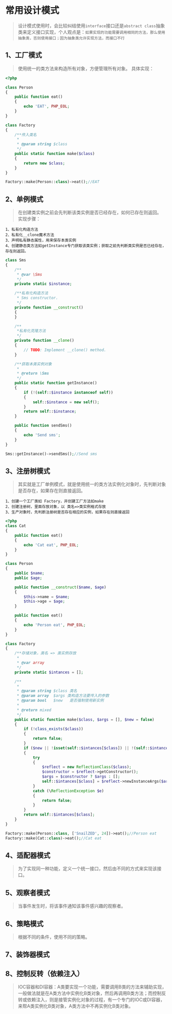 # 常用设计模式
> 设计模式使用时，会比较纠结使用`interface`接口还是`abstract class`抽象类来定义接口实现，个人观点是：`如果实现的功能需要调用相同的方法，那么使用抽象类，否则使用接口；因为抽象类允许实现方法，而接口不行`   
       
## 1、工厂模式
>使用统一的类方法来构造所有对象，方便管理所有对象。
>具体实现：

```php
<?php

class Person
{
	public function eat()
	{
		echo 'EAT', PHP_EOL;
	}
}

class Factory
{
	/**传入类名
	 *
	 * @param string $class
	 */
	public static function make($class)
	{
		return new $class;
	}
}

Factory::make(Person::class)->eat();//EAT
````

## 2、单例模式
>在创建类实例之前会先判断该类实例是否已经存在，如何已存在则返回。
>实现步骤：

    1、私有化构造方法
    2、私有化__clone魔术方法
    3、声明私有静态属性，用来保存本类实例
    4、创建静态类方法如getInstance专门获取该类实例；获取之前先判断类实例是否已经存在，存在则返回。
    
```php
class Sms
{
	/**
	 * @var \Sms
	 */
	private static $instance;

	/**私有化构造方法
	 * Sms constructor.
	 */
	private function __construct()
	{
	}

	/**
	 *私有化克隆方法
	 */
	private function __clone()
	{
		// TODO: Implement __clone() method.
	}

	/**获取本类实例对象
	 *
	 * @return \Sms
	 */
	public static function getInstance()
	{
		if (!(self::$instance instanceof self))
		{
			self::$instance = new self();
		}
		return self::$instance;
	}

	public function sendSms()
	{
		echo 'Send sms';
	}
}

Sms::getInstance()->sendSms();//Send sms
``` 
## 3、注册树模式
>其实就是工厂单例模式，就是使用统一的类方法实例化对象时，先判断对象是否存在，如果存在则直接返回。

    1、创建一个工厂类如 Factory，并创建工厂方法如make
    2、创建注册树，里面存放对象，以 类名=>类实例格式存放
    3、生产对象时，先判断注册树是否存在相应的实例，如果存在则直接返回
    
    
```php
<?php
class Cat
{
	public function eat()
	{
		echo 'Cat eat', PHP_EOL;
	}
}

class Person
{
	public $name;
	public $age;

	public function __construct($name, $age)
	{
		$this->name = $name;
		$this->age = $age;
	}

	public function eat()
	{
		echo 'Person eat', PHP_EOL;
	}
}

class Factory
{
	/**存储对象，类名 => 类实例存放
	 *
	 * @var array
	 */
	private static $intances = [];

	/**
	 *
	 * @param string $class 类名
	 * @param array  $args 类构造方法要传入的参数
	 * @param bool   $new   是否强制使用新实例
	 *
	 * @return mixed
	 */
	public static function make($class, $args = [], $new = false)
	{
		if (!class_exists($class))
		{
			return false;
		}
		if ($new || !isset(self::$intances[$class]) || !(self::$intances[$class] instanceof $class))
		{
			try
			{
				$reflect = new ReflectionClass($class);
				$constructor = $reflect->getConstructor();
				$args = $constructor ? $args : [];
				self::$intances[$class] = $reflect->newInstanceArgs($args);
			}
			catch (\ReflectionException $e)
			{
				return false;
			}
		}
		return self::$intances[$class];
	}
}

Factory::make(Person::class, ['SnailZED', 24])->eat();//Person eat
Factory::make(Cat::class)->eat();//Cat eat
```
## 4、适配器模式
>为了实现同一种功能，定义一个统一接口，然后由不同的方式来实现该接口。
       
## 5、观察者模式
>当事件发生时，将该事件通知该事件感兴趣的观察者。
       
## 6、策略模式
>根据不同的条件，使用不同的策略。

## 7、装饰器模式
>

## 8、控制反转（依赖注入）
> IOC容器和DI容器：A类要实现一个功能，需要调用B类的方法来辅助实现，一般做法就是在A类方法中实例化B类对象，然后再调用B类方法；而控制反转或依赖注入，则是接管实例化对象的过程，有一个专门的IOC或DI容器，来帮A类实例化B类对象，A类方法中不再实例化B类对象。